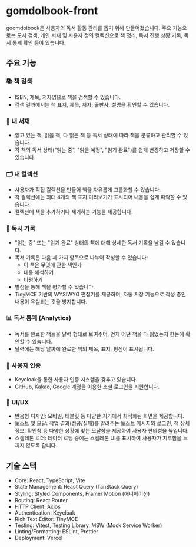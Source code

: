 # gomdolbook-front 
goomdolbook은 사용자의 독서 활동 관리를 돕기 위해 만들어졌습니다. 주요 기능으로는 도서 검색, 개인 서재 및 사용자 정의 컬렉션으로 책 정리, 독서 진행 상황 기록, 독서 통계 확인 등이 있습니다.

## 주요 기능

### 📚 책 검색
- ISBN, 제목, 저자명으로 책을 검색할 수 있습니다.
- 검색 결과에서는 책 표지, 제목, 저자, 출판사, 설명을 확인할 수 있습니다.   

### 📖 내 서재
- 읽고 있는 책, 읽을 책, 다 읽은 책 등 독서 상태에 따라 책을 분류하고 관리할 수 있습니다.
- 각 책의 독서 상태("읽는 중", "읽을 예정", "읽기 완료")를 쉽게 변경하고 저장할 수 있습니다.   

### 🗂️ 내 컬렉션
- 사용자가 직접 컬렉션을 만들어 책을 자유롭게 그룹화할 수 있습니다.
- 각 컬렉션에는 최대 4개의 책 표지 미리보기가 표시되어 내용을 쉽게 파악할 수 있습니다.
- 컬렉션에 책을 추가하거나 제거하는 기능을 제공합니다.   

### 📝 독서 기록
- "읽는 중" 또는 "읽기 완료" 상태의 책에 대해 상세한 독서 기록을 남길 수 있습니다.
- 독서 기록은 다음 세 가지 항목으로 나누어 작성할 수 있습니다:
  - 이 책은 무엇에 관한 책인가
  - 내용 해석하기
  - 비평하기
- 별점을 통해 책을 평가할 수 있습니다.
- TinyMCE 기반의 WYSIWYG 편집기를 제공하며, 자동 저장 기능으로 작성 중인 내용이 유실되는 것을 방지합니다.
  
### 📊 독서 통계 (Analytics)
- 독서를 완료한 책들을 달력 형태로 보여주어, 언제 어떤 책을 다 읽었는지 한눈에 확인할 수 있습니다.
- 달력에는 해당 날짜에 완료한 책의 제목, 표지, 평점이 표시됩니다.   

### 🔑 사용자 인증
- Keycloak을 통한 사용자 인증 시스템을 갖추고 있습니다.
- GitHub, Kakao, Google 계정을 이용한 소셜 로그인을 지원합니다.   
### 📱 UI/UX
- 반응형 디자인: 모바일, 태블릿 등 다양한 기기에서 최적화된 화면을 제공합니다.
- 토스트 및 모달: 작업 결과(성공/실패)를 알려주는 토스트 메시지와 로그인, 책 상세 정보, 확인창 등 다양한 상황에 맞는 모달창을 제공하여 사용자 편의성을 높입니다.
- 스켈레톤 로더: 데이터 로딩 중에는 스켈레톤 UI를 표시하여 사용자가 지루함을 느끼지 않도록 합니다.

## 기술 스택
- Core: React, TypeScript, Vite
- State Management: React Query (TanStack Query)
- Styling: Styled Components, Framer Motion (애니메이션)
- Routing: React Router
- HTTP Client: Axios
- Authentication: Keycloak
- Rich Text Editor: TinyMCE
- Testing: Vitest, Testing Library, MSW (Mock Service Worker)
- Linting/Formatting: ESLint, Prettier
- Deployment: Vercel
